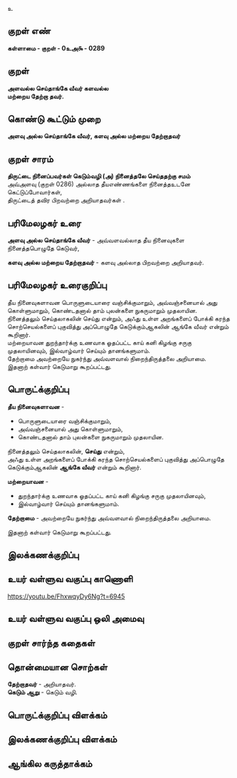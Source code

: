 உ

## குறள் எண் 

**கள்ளாமை - குறள் - 0உஅ௯ - 0289**  

## குறள் 

**அளவல்ல செய்தாங்கே வீவர் களவல்ல  
மற்றைய தேற்றா தவர்.**

## கொண்டு கூட்டும் முறை

**அளவு அல்ல செய்தாங்கே வீவர், களவு அல்ல மற்றைய தேற்றாதவர்** 

## குறள் சாரம் 

**திருட்டை நினைப்பவர்கள் கெடும்வழி (அ) நினைத்தலே செய்ததற்கு சமம்**  
அவ்அளவு (குறள் 0286) அல்லாத தீயஎண்ணங்களை நினைத்தஉடனே கெட்டுப்போவார்கள்,    
திருட்டைத் தவிர பிறவற்றை அறியாதவர்கள் .  

## பரிமேலழகர் உரை

**அளவு அல்ல செய்தாங்கே வீவர்** - அவ்வளவல்லாத தீய நினைவுகளை நினைத்தபொழுதே கெடுவர்,   

**களவு அல்ல மற்றைய தேற்றாதவர்** - களவு அல்லாத பிறவற்றை அறியாதவர். 

## பரிமேலழகர் உரைகுறிப்பு   

தீய நினைவுகளாவன  பொருளுடையாரை வஞ்சிக்குமாறும், அவ்வஞ்சனையால் அது கொள்ளுமாறும், கொண்டதனால் தாம் புலன்களை நுகருமாறும் முதலாயின.   
நினைத்தலும் செய்தலாகலின் செய்து என்றும், அஃது உள்ள அறங்களைப் போக்கி கரந்த சொற்செயல்களைப் புகுவித்து அப்பொழுதே கெடுக்கும்ஆகலின் ஆங்கே வீவர் என்றும் கூறினார்.   
மற்றையாவன துறந்தார்க்கு உணவாக ஓதப்பட்ட காய் கனி கிழங்கு சருகு முதலாயினவும், இல்வாழ்வார் செய்யும் தானங்களுமாம்.  
தேற்றாமை அவற்றையே நுகர்ந்து அவ்வளவால் நிறைந்திருத்தலை அறியாமை.  
இதனாற் கள்வார் கெடுமாறு கூறப்பட்டது.    

## பொருட்க்குறிப்பு 

**தீய நினைவுகளாவன** -    
* பொருளுடையாரை வஞ்சிக்குமாறும்,   
* அவ்வஞ்சனையால் அது கொள்ளுமாறும்,  
* கொண்டதனால் தாம் புலன்களை நுகருமாறும் முதலாயின.   

நினைத்தலும் செய்தலாகலின், **செய்து** என்றும்,   
அஃது உள்ள அறங்களைப் போக்கி கரந்த சொற்செயல்களைப் புகுவித்து அப்பொழுதே கெடுக்கும்ஆகலின் **ஆங்கே வீவர்** என்றும் கூறினார்.   

**மற்றையாவன** - 
* துறந்தார்க்கு உணவாக ஓதப்பட்ட காய் கனி கிழங்கு சருகு முதலாயினவும்,   
* இல்வாழ்வார் செய்யும் தானங்களுமாம்.   

**தேற்றாமை** - அவற்றையே நுகர்ந்து அவ்வளவால் நிறைந்திருத்தலை அறியாமை.  

இதனாற் கள்வார் கெடுமாறு கூறப்பட்டது.    

## இலக்கணக்குறிப்பு  


## உயர் வள்ளுவ வகுப்பு காணொளி

https://youtu.be/FhxwqyDy6Ng?t=6945

## உயர் வள்ளுவ வகுப்பு ஒலி அமைவு 

 
## குறள் சார்ந்த கதைகள் 


## தொன்மையான சொற்கள்

**தேற்றாதவர்** - அறியாதவர்.  
**கெடும் ஆறு** - கெடும் வழி.  

## பொருட்க்குறிப்பு விளக்கம்


## இலக்கணக்குறிப்பு விளக்கம்


## ஆங்கில கருத்தாக்கம் 


